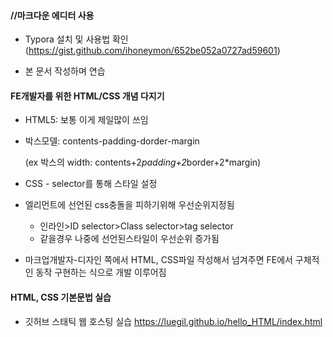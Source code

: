 #### //마크다운 에디터 사용

* Typora 설치 및 사용법 확인(https://gist.github.com/ihoneymon/652be052a0727ad59601)

* 본 문서 작성하며 연습

  

#### FE개발자를 위한 HTML/CSS 개념 다지기

+ HTML5: 보통 이게 제일많이 쓰임

+ 박스모델: contents-padding-dorder-margin

  (ex 박스의 width: contents+2*padding+2*border+2*margin)

+ CSS  - selector를 통해 스타일 설정

+ 엘리먼트에 선언된 css충돌을 피하기위해 우선순위지정됨

  * 인라인>ID selector>Class selector>tag selector
  * 같을경우 나중에 선언된스타일이 우선순위 증가됨

+ 마크업개발자-디자인 쪽에서 HTML, CSS파일 작성해서 넘겨주면 FE에서 구체적인 동작 구현하는 식으로 개발 이루어짐



#### HTML, CSS 기본문법 실습

* 깃허브 스태틱 웹 호스팅 실습
  https://luegil.github.io/hello_HTML/index.html